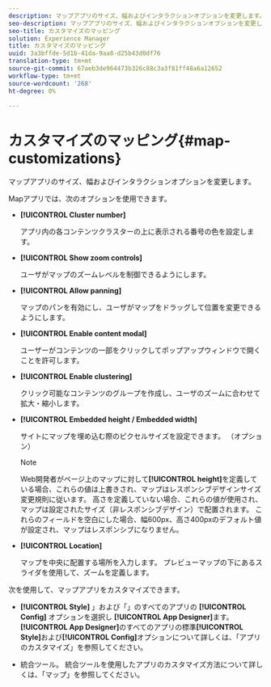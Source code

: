 ```yaml
---
description: マップアプリのサイズ、幅およびインタラクションオプションを変更します。
seo-description: マップアプリのサイズ、幅およびインタラクションオプションを変更します。
seo-title: カスタマイズのマッピング
solution: Experience Manager
title: カスタマイズのマッピング
uuid: 3a3bffde-5d1b-41da-9aa8-d25b43d0df76
translation-type: tm+mt
source-git-commit: 67aeb3de964473b326c88c3a3f81ff48a6a12652
workflow-type: tm+mt
source-wordcount: '268'
ht-degree: 0%

---
```



# カスタマイズのマッピング{#map-customizations}

マップアプリのサイズ、幅およびインタラクションオプションを変更します。



Mapアプリでは、次のオプションを使用できます。

* **[!UICONTROL Cluster number]**

   アプリ内の各コンテンツクラスターの上に表示される番号の色を設定します。

* **[!UICONTROL Show zoom controls]**

   ユーザがマップのズームレベルを制御できるようにします。

* **[!UICONTROL Allow panning]**

   マップのパンを有効にし、ユーザがマップをドラッグして位置を変更できるようにします。

* **[!UICONTROL Enable content modal]**

   ユーザーがコンテンツの一部をクリックしてポップアップウィンドウで開くことを許可します。

* **[!UICONTROL Enable clustering]**

   クリック可能なコンテンツのグループを作成し、ユーザのズームに合わせて拡大・縮小します。

* **[!UICONTROL Embedded height / Embedded width]**

   サイトにマップを埋め込む際のピクセルサイズを設定できます。 （オプション）

   >[!NOTE]
   >
   >Web開発者がページ上のマップに対して&#x200B;**[!UICONTROL height]**&#x200B;を定義している場合、これらの値は上書きされ、マップはレスポンシブデザインサイズ変更規則に従います。 高さを定義していない場合、これらの値が使用され、マップは設定されたサイズ（非レスポンシブデザイン）で配置されます。 これらのフィールドを空白にした場合、幅600px、高さ400pxのデフォルト値が設定され、マップはレスポンシブになりません。

* **[!UICONTROL Location]**

   マップを中央に配置する場所を入力します。 プレビューマップの下にあるスライダを使用して、ズームを定義します。

次を使用して、マップアプリをカスタマイズできます。

* **[!UICONTROL Style]** 」および「」のすべてのアプリの **[!UICONTROL Config]** オプションを選択し **[!UICONTROL App Designer]**&#x200B;ます。**[!UICONTROL App Designer]**&#x200B;のすべてのアプリの標準&#x200B;**[!UICONTROL Style]**&#x200B;および&#x200B;**[!UICONTROL Config]**&#x200B;オプションについて詳しくは、「アプリのカスタマイズ」を参照してください。

* 統合ツール。 統合ツールを使用したアプリのカスタマイズ方法について詳しくは、「マップ」を参照してください。

